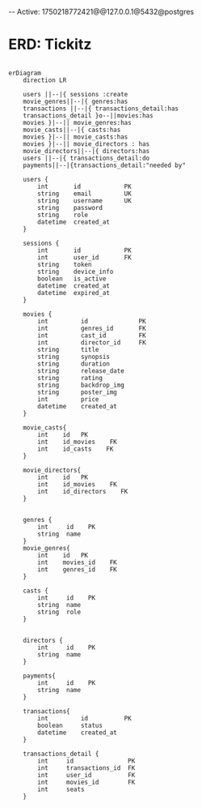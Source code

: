 -- Active: 1750218772421@@127.0.0.1@5432@postgres

# ERD: Tickitz

```mermaid

erDiagram
    direction LR

    users ||--|{ sessions :create
    movie_genres||--|{ genres:has
    transactions ||--|{ transactions_detail:has
    transactions_detail }o--||movies:has
    movies }|--|| movie_genres:has
    movie_casts||--|{ casts:has
    movies }|--|| movie_casts:has
    movies }|--|| movie_directors : has
    movie_directors||--|{ directors:has
    users ||--|{ transactions_detail:do
    payments||--|{transactions_detail:"needed by"

    users {
        int       id            PK
        string    email         UK
        string    username      UK
        string    password
        string    role
        datetime  created_at
    }

    sessions {
        int       id            PK
        int       user_id       FK
        string    token
        string    device_info
        boolean   is_active
        datetime  created_at
        datetime  expired_at
    }

    movies {
        int         id              PK
        int         genres_id       FK
        int         cast_id         FK
        int         director_id     FK
        string      title
        string      synopsis
        string      duration
        string      release_date
        string      rating
        string      backdrop_img
        string      poster_img
        int         price
        datetime    created_at
    }

    movie_casts{
        int    id   PK
        int    id_movies    FK
        int    id_casts    FK
    }

    movie_directors{
        int    id   PK
        int    id_movies    FK
        int    id_directors    FK
    }


    genres {
        int     id    PK
        string  name
    }
    movie_genres{
        int    id   PK
        int    movies_id    FK
        int    genres_id    FK
    }

    casts {
        int     id    PK
        string  name
        string  role
    }


    directors {
        int     id    PK
        string  name  
    }

    payments{
        int     id    PK
        string  name
    }

    transactions{
        int         id          PK
        boolean     status
        datetime    created_at
    }

    transactions_detail {
        int     id               PK
        int     transactions_id  FK
        int     user_id          FK
        int     movies_id        FK
        int     seats
    }

```

<!--
1. Register
   - id langsung digenerate
   - ketika user register data email, username dan password disimpen di tabel users
   - email, username , dan password harus UNIQUE
   - password harus di hash dulu sebelum masuk
   - role default (user) langsung diberikan
   - is_active masih false
   - created_at ditrigger
2. Login
   - mencocokan input email dan password di tabel users.
   - cocok? atribut is_active ubah ke true
   - token di generate
   - created_at & expired_at di generate
   - device info digenerate
   - user_id ngambil dari atribut id ditabel users
3. Logout
   - is_active diubah jadi false
4. Reset Password
   - user request reset_token
   - created_at dan expired_at digenerate
   - user udah pake token, is_used ubah ke true
 -->
